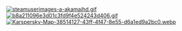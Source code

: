 [![steamuserimages-a-akamaihd.gif](https://i.postimg.cc/4xPX87cy/steamuserimages-a-akamaihd.gif)](https://postimg.cc/87F8cCtg)
[![b8a211096e3d01c3fd9f4e524243d406.gif](https://i.postimg.cc/L5w1ggxx/b8a211096e3d01c3fd9f4e524243d406.gif)](https://postimg.cc/SYLswRF9)
[![Karspersky-Map-38514127-43ff-4f47-8e55-d6a1ed9a2bc0.webp](https://i.postimg.cc/bYxcCfxB/Karspersky-Map-38514127-43ff-4f47-8e55-d6a1ed9a2bc0.webp)](https://postimg.cc/xq1487Fv)







